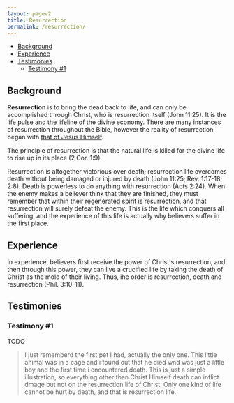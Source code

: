 ```yaml
---
layout: pagev2
title: Resurrection
permalink: /resurrection/
---
```

- [Background](#background)
- [Experience](#experience)
- [Testimonies](#testimonies)
  - [Testimony #1](#testimony-1)

## Background

**Resurrection** is to bring the dead back to life, and can only be accomplished through Christ, who is resurrection itself (John 11:25). It is the life pulse and the lifeline of the divine economy. There are many instances of resurrection throughout the Bible, however the reality of resurrection began with [that of Jesus Himself](../christ_resurrection). 

The principle of resurrection is that the natural life is killed for the divine life to rise up in its place (2 Cor. 1:9).

Resurrection is altogether victorious over death; resurrection life overcomes death without being damaged or injured by death (John 11:25; Rev. 1:17-18; 2:8). Death is powerless to do anything with resurrection (Acts 2:24). When the enemy makes a believer think that they are finished, they must remember that within their regenerated spirit is resurrection, and that resurrection will surely defeat the enemy. This is the life which conquers all suffering, and the experience of this life is actually why believers suffer in the first place.

## Experience

In experience, believers first receive the power of Christ's resurrection, and then through this power, they can live a crucified life by taking the death of Christ as the mold of their living. Thus, ihe order is resurrection, death and resurrection (Phil. 3:10-11).
## Testimonies

### Testimony #1

TODO

> I just rememberd the first pet I had, actually the only one. This little animal was in a cage and i found out that he died wnd was just a little boy and the first time i encountered death. This is just a simple illustration, so everything other than Christ Himself death can inflict dmage but not on the resurrection life of Christ. Only one kind of life cannot be hurt by death, and that is resurrection life. 
